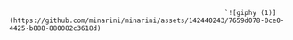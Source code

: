                                                           `![giphy (1)](https://github.com/minarini/minarini/assets/142440243/7659d078-0ce0-4425-b888-880082c3618d)

